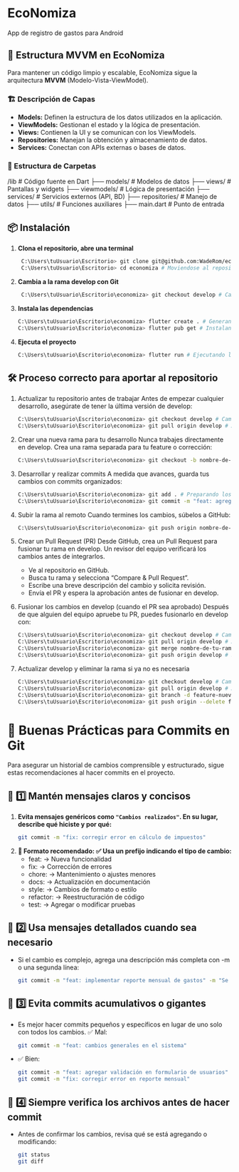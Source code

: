 # EcoNomiza
App de registro de gastos para Android

## 🌟 Estructura MVVM en EcoNomiza
Para mantener un código limpio y escalable, EcoNomiza sigue la arquitectura **MVVM** (Modelo-Vista-ViewModel).

### 🏗️ Descripción de Capas
- **Models:** Definen la estructura de los datos utilizados en la aplicación.
- **ViewModels:** Gestionan el estado y la lógica de presentación.
- **Views:** Contienen la UI y se comunican con los ViewModels.
- **Repositories:** Manejan la obtención y almacenamiento de datos.
- **Services:** Conectan con APIs externas o bases de datos.

### 📂 Estructura de Carpetas
/lib # Código fuente en Dart
    ├── models/ # Modelos de datos 
    ├── views/ # Pantallas y widgets 
    ├── viewmodels/ # Lógica de presentación 
    ├── services/ # Servicios externos (API, BD) 
    ├── repositories/ # Manejo de datos 
    ├── utils/ # Funciones auxiliares 
    ├── main.dart # Punto de entrada

## 📦 Instalación

1. **Clona el repositorio, abre una terminal**
   ```sh
    C:\Users\tuUsuario\Escritorio> git clone git@github.com:WadeRom/economiza.git # Clonando repositorio remoto
    C:\Users\tuUsuario\Escritorio> cd economiza # Moviendose al repositorio

2. **Cambia a la rama develop con Git**
   ```sh
    C:\Users\tuUsuario\Escritorio\economiza> git checkout develop # Cambiar a la rama destino

3. **Instala las dependencias**
    ```sh 
    C:\Users\tuUsuario\Escritorio\economiza> flutter create . # Generando carpetas del proyecto
    C:\Users\tuUsuario\Escritorio\economiza> flutter pub get # Instalando dependencias

4. **Ejecuta el proyecto**
    ```sh
    C:\Users\tuUsuario\Escritorio\economiza> flutter run # Ejecutando la app

## 🛠️ Proceso correcto para aportar al repositorio

1. Actualizar tu repositorio antes de trabajar Antes de empezar cualquier desarrollo, asegúrate de tener la última versión de   develop:
    ```sh
    C:\Users\tuUsuario\Escritorio\economiza> git checkout develop # Cambiar a la rama destino
    C:\Users\tuUsuario\Escritorio\economiza> git pull origin develop # Asegurar que el repositorio local está actualizado

2. Crear una nueva rama para tu desarrollo Nunca trabajes directamente en develop. Crea una rama separada para tu feature o corrección:
    ```sh
    C:\Users\tuUsuario\Escritorio\economiza> git checkout -b nombre-de-tu-rama # Creando nueva rama local

3. Desarrollar y realizar commits A medida que avances, guarda tus cambios con commits organizados:
    ```sh
    C:\Users\tuUsuario\Escritorio\economiza> git add . # Preparando los cambios para el commit
    C:\Users\tuUsuario\Escritorio\economiza> git commit -m "feat: agregar reporte de gastos en pantalla" # Comentando los cambios realizados antes de subirlos al repositorio

4. Subir la rama al remoto Cuando termines los cambios, súbelos a GitHub:
    ```sh
    C:\Users\tuUsuario\Escritorio\economiza> git push origin nombre-de-tu-rama # Subir los cambios al remoto

5. Crear un Pull Request (PR) Desde GitHub, crea un Pull Request para fusionar tu rama en develop. Un revisor del equipo verificará los cambios antes de integrarlos.
    - Ve al repositorio en GitHub.
    - Busca tu rama y selecciona “Compare & Pull Request”.
    - Escribe una breve descripción del cambio y solicita revisión.
    - Envía el PR y espera la aprobación antes de fusionar en develop.

6. Fusionar los cambios en develop (cuando el PR sea aprobado) Después de que alguien del equipo apruebe tu PR, puedes fusionarlo en develop con:
    ```sh
    C:\Users\tuUsuario\Escritorio\economiza> git checkout develop # Cambiar a la rama destino
    C:\Users\tuUsuario\Escritorio\economiza> git pull origin develop # Asegurar que el repositorio local está actualizado
    C:\Users\tuUsuario\Escritorio\economiza> git merge nombre-de-tu-rama # Fusionar los cambios
    C:\Users\tuUsuario\Escritorio\economiza> git push origin develop # Subir los cambios al remoto

7. Actualizar develop y eliminar la rama si ya no es necesaria
    ```sh
    C:\Users\tuUsuario\Escritorio\economiza> git checkout develop # Cambiar a la rama destino
    C:\Users\tuUsuario\Escritorio\economiza> git pull origin develop # Asegurar que el repositorio local está actualizado
    C:\Users\tuUsuario\Escritorio\economiza> git branch -d feature-nueva-funcionalidad  # Eliminación local
    C:\Users\tuUsuario\Escritorio\economiza> git push origin --delete feature-nueva-funcionalidad  # Eliminación en remoto

# 📝 Buenas Prácticas para Commits en Git

Para asegurar un historial de cambios comprensible y estructurado, sigue estas recomendaciones al hacer commits en el proyecto.

## 🔹 1️⃣ Mantén mensajes claros y concisos  

1. **Evita mensajes genéricos como `"Cambios realizados"`. En su lugar, describe **qué** hiciste y **por qué**:**      
    ```sh 
    git commit -m "fix: corregir error en cálculo de impuestos"

2. **📌 Formato recomendado: ✅ Usa un prefijo indicando el tipo de cambio:**
    - feat: → Nueva funcionalidad
    - fix: → Corrección de errores
    - chore: → Mantenimiento o ajustes menores
    - docs: → Actualización en documentación
    - style: → Cambios de formato o estilo
    - refactor: → Reestructuración de código
    - test: → Agregar o modificar pruebas

## 🔹 2️⃣ Usa mensajes detallados cuando sea necesario
- Si el cambio es complejo, agrega una descripción más completa con -m o una segunda línea:

    ```sh 
    git commit -m "feat: implementar reporte mensual de gastos" -m "Se añadieron gráficos y filtros avanzados para visualizar mejor los datos."

## 🔹 3️⃣ Evita commits acumulativos o gigantes
- Es mejor hacer commits pequeños y específicos en lugar de uno solo con todos los cambios. ✅ Mal:

    ```sh 
    git commit -m "feat: cambios generales en el sistema"

- ✅ Bien:
    ```sh 
    git commit -m "feat: agregar validación en formulario de usuarios"
    git commit -m "fix: corregir error en reporte mensual"

## 🔹 4️⃣ Siempre verifica los archivos antes de hacer commit
- Antes de confirmar los cambios, revisa qué se está agregando o modificando:
    ```sh 
    git status
    git diff
